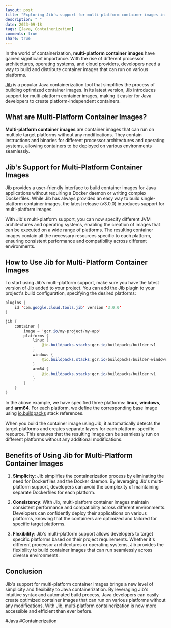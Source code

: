 ```yaml
---
layout: post
title: "Exploring Jib's support for multi-platform container images in Java"
description: " "
date: 2023-09-18
tags: [Java, Containerization]
comments: true
share: true
---
```


In the world of containerization, **multi-platform container images** have gained significant importance. With the rise of different processor architectures, operating systems, and cloud providers, developers need a way to build and distribute container images that can run on various platforms.

[Jib](https://github.com/GoogleContainerTools/jib) is a popular Java containerization tool that simplifies the process of building optimized container images. In its latest version, Jib introduces support for multi-platform container images, making it easier for Java developers to create platform-independent containers.

## What are Multi-Platform Container Images?

**Multi-platform container images** are container images that can run on multiple target platforms without any modifications. They contain instructions and binaries for different processor architectures and operating systems, allowing containers to be deployed on various environments seamlessly.

## Jib's Support for Multi-Platform Container Images

Jib provides a user-friendly interface to build container images for Java applications without requiring a Docker daemon or writing complex Dockerfiles. While Jib has always provided an easy way to build single-platform container images, the latest release (v3.0.0) introduces support for multi-platform images.

With Jib's multi-platform support, you can now specify different JVM architectures and operating systems, enabling the creation of images that can be executed on a wide range of platforms. The resulting container images contain all the necessary resources specific to each platform, ensuring consistent performance and compatibility across different environments.

## How to Use Jib for Multi-Platform Container Images

To start using Jib's multi-platform support, make sure you have the latest version of Jib added to your project. You can add the Jib plugin to your project's build configuration, specifying the desired platforms:

```java
plugins {
    id 'com.google.cloud.tools.jib' version '3.0.0'
}

jib {
    container {
        image = 'gcr.io/my-project/my-app'
        platforms {
            linux {
                @io.buildpacks.stacks:gcr.io/buildpacks/builder:v1
            }
            windows {
                @io.buildpacks.stacks:gcr.io/buildpacks/builder-windows:v1
            }
            arm64 {
                @io.buildpacks.stacks:gcr.io/buildpacks/builder:v1
            }
        }
    }
}
```

In the above example, we have specified three platforms: **linux**, **windows**, and **arm64**. For each platform, we define the corresponding base image using [io.buildpacks](https://github.com/buildpacks) stack references.

When you build the container image using Jib, it automatically detects the target platforms and creates separate layers for each platform-specific resource. This ensures that the resulting image can be seamlessly run on different platforms without any additional modifications.

## Benefits of Using Jib for Multi-Platform Container Images

1. **Simplicity**: Jib simplifies the containerization process by eliminating the need for Dockerfiles and the Docker daemon. By leveraging Jib's multi-platform support, developers can avoid the complexity of maintaining separate Dockerfiles for each platform.

2. **Consistency**: With Jib, multi-platform container images maintain consistent performance and compatibility across different environments. Developers can confidently deploy their applications on various platforms, knowing that the containers are optimized and tailored for specific target platforms.

3. **Flexibility**: Jib's multi-platform support allows developers to target specific platforms based on their project requirements. Whether it's different processor architectures or operating systems, Jib provides the flexibility to build container images that can run seamlessly across diverse environments.

## Conclusion

Jib's support for multi-platform container images brings a new level of simplicity and flexibility to Java containerization. By leveraging Jib's intuitive syntax and automated build process, Java developers can easily create optimized container images that can run on various platforms without any modifications. With Jib, multi-platform containerization is now more accessible and efficient than ever before.

#Java #Containerization